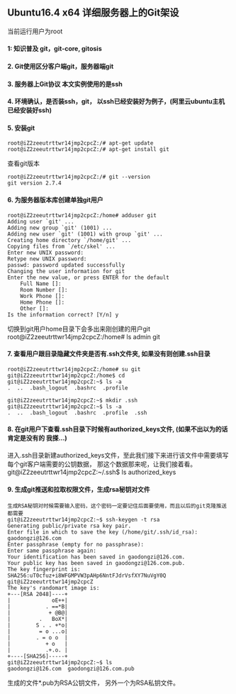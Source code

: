
## Ubuntu16.4 x64 详细服务器上的Git架设

当前运行用户为root

#### 1: 知识普及 git，git-core, gitosis

#### 2. Git使用区分客户端git，服务器端git

#### 3. 服务器上Git协议 本文实例使用的是ssh

#### 4. 环境确认，是否装ssh，git， 以ssh已经安装好为例子，(阿里云ubuntu主机已经安装好ssh)

#### 5. 安装git

	root@iZ2zeeutrttwr14jmp2cpcZ:/# apt-get update
	root@iZ2zeeutrttwr14jmp2cpcZ:/# apt-get install git


查看git版本

	root@iZ2zeeutrttwr14jmp2cpcZ:/# git --version
	git version 2.7.4


#### 6. 为服务器版本库创建单独git用户
	root@iZ2zeeutrttwr14jmp2cpcZ:/home# adduser git
	Adding user `git' ...
	Adding new group `git' (1001) ...
	Adding new user `git' (1001) with group `git' ...
	Creating home directory `/home/git' ...
	Copying files from `/etc/skel' ...
	Enter new UNIX password:
	Retype new UNIX password:
	passwd: password updated successfully
	Changing the user information for git
	Enter the new value, or press ENTER for the default
		Full Name []:
		Room Number []:
		Work Phone []:
		Home Phone []:
		Other []:
	Is the information correct? [Y/n] y

切换到git用户home目录下会多出来刚创建的用户git
	root@iZ2zeeutrttwr14jmp2cpcZ:/home# ls
	admin  git


#### 7. 查看用户跟目录隐藏文件夹是否有.ssh文件夹, 如果没有则创建.ssh目录
	root@iZ2zeeutrttwr14jmp2cpcZ:/home# su git
	git@iZ2zeeutrttwr14jmp2cpcZ:/home$ cd
	git@iZ2zeeutrttwr14jmp2cpcZ:~$ ls -a
	.  ..  .bash_logout  .bashrc  .profile

	git@iZ2zeeutrttwr14jmp2cpcZ:~$ mkdir .ssh
	git@iZ2zeeutrttwr14jmp2cpcZ:~$ ls -a
	.  ..  .bash_logout  .bashrc  .profile  .ssh


#### 8. 在git用户下查看.ssh目录下时候有authorized_keys文件, (如果不出以为的话肯定是没有的 我搽...)
进入.ssh目录新建authorized_keys文件，至此我们接下来进行该文件中需要填写每个git客户端需要的公钥数据， 那这个数据那来呢，让我们接着看。
	git@iZ2zeeutrttwr14jmp2cpcZ:~/.ssh$ ls
	authorized_keys

#### 9. 生成git推送和拉取权限文件，生成rsa秘钥对文件
	生成RSA秘钥对时候需要输入密码，这个密码一定要记住后面要使用，而且以后的git克隆推送都需要
	git@iZ2zeeutrttwr14jmp2cpcZ:~$ ssh-keygen -t rsa
	Generating public/private rsa key pair.
	Enter file in which to save the key (/home/git/.ssh/id_rsa): gaodongzi@126.com
	Enter passphrase (empty for no passphrase):
	Enter same passphrase again:
	Your identification has been saved in gaodongzi@126.com.
	Your public key has been saved in gaodongzi@126.com.pub.
	The key fingerprint is:
	SHA256:uT0cfuz+i8WFGMPVW3pAHp6NntFJdrVsfXY7NuVgY0Q git@iZ2zeeutrttwr14jmp2cpcZ
	The key's randomart image is:
	+---[RSA 2048]----+
	|             oE++|
	|           . ==*B|
	|            + @B@|
	|         .   BoX*|
	|        S . . +*o|
	|         = o ...o|
	|        . = o o  |
	|           + o   |
	|           .+.o. |
	+----[SHA256]-----+
	git@iZ2zeeutrttwr14jmp2cpcZ:~$ ls
	gaodongzi@126.com  gaodongzi@126.com.pub

生成的文件*.pub为RSA公钥文件， 另外一个为RSA私钥文件。
